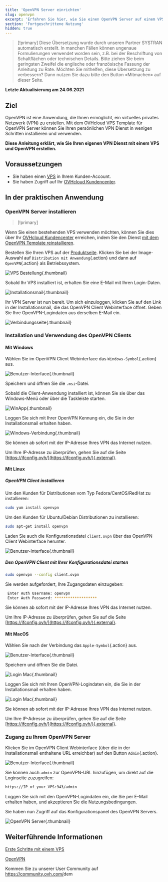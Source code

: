 ```yaml
---
title: 'OpenVPN Server einrichten'
slug: openvpn
excerpt: 'Erfahren Sie hier, wie Sie einen OpenVPN Server auf einem VPS installieren'
section: 'Fortgeschrittene Nutzung'
hidden: true
---
```


> [!primary]
> Diese Übersetzung wurde durch unseren Partner SYSTRAN automatisch erstellt. In manchen Fällen können ungenaue Formulierungen verwendet worden sein, z.B. bei der Beschriftung von Schaltflächen oder technischen Details. Bitte ziehen Sie beim geringsten Zweifel die englische oder französische Fassung der Anleitung zu Rate. Möchten Sie mithelfen, diese Übersetzung zu verbessern? Dann nutzen Sie dazu bitte den Button «Mitmachen» auf dieser Seite.
>

**Letzte Aktualisierung am 24.06.2021**

## Ziel

OpenVPN ist eine Anwendung, die Ihnen ermöglicht, ein virtuelles privates Netzwerk (VPN) zu erstellen. Mit dem OVHcloud VPS Template für OpenVPN Server können Sie Ihren persönlichen VPN Dienst in wenigen Schritten installieren und verwenden.

**Diese Anleitung erklärt, wie Sie Ihren eigenen VPN Dienst mit einem VPS und OpenVPN erstellen.**

## Voraussetzungen

- Sie haben einen [VPS](https://www.ovhcloud.com/de/vps/) in Ihrem Kunden-Account.
- Sie haben Zugriff auf Ihr [OVHcloud Kundencenter](https://www.ovh.com/auth/?action=gotomanager&from=https://www.ovh.de/&ovhSubsidiary=de).

## In der praktischen Anwendung

### OpenVPN Server installieren

> [!primary]
>
Wenn Sie einen bestehenden VPS verwenden möchten, können Sie dies über Ihr [OVHcloud Kundencenter](https://www.ovh.com/auth/?action=gotomanager&from=https://www.ovh.de/&ovhSubsidiary=de) erreichen, indem Sie den Dienst [mit dem OpenVPN Template reinstallieren](../erste-schritte-mit-einem-vps/#reinstallvps).
>

Bestellen Sie Ihren VPS auf der [Produktseite](https://www.ovhcloud.com/de/vps/). Klicken Sie bei der Image-Auswahl auf `Distribution mit Anwendung`{.action} und dann auf `OpenVPN`{.action} als Betriebssystem.

![VPS Bestellung](images/order_vps.png){.thumbnail}

Sobald Ihr VPS installiert ist, erhalten Sie eine E-Mail mit Ihren Login-Daten.

![Installationsmail](images/opencredent2.png){.thumbnail}

Ihr VPN Server ist nun bereit. Um sich einzuloggen, klicken Sie auf den Link in der Installationsmail, die das OpenVPN Client Webinterface öffnet. Geben Sie Ihre OpenVPN-Logindaten aus derselben E-Mail ein.

![Verbindungsseite](images/login_user.png){.thumbnail}

### Installation und Verwendung des OpenVPN Clients

#### Mit Windows

Wählen Sie im OpenVPN Client Webinterface das `Windows-Symbol`{.action} aus.

![Benutzer-Interface](images/windows_client.png){.thumbnail}

Speichern und öffnen Sie die `.msi`-Datei.

Sobald die Client-Anwendung installiert ist, können Sie sie über das Windows-Menü oder über die Taskleiste starten.

![WinApp](images/win_launch.png){.thumbnail}

Loggen Sie sich mit Ihrer OpenVPN Kennung ein, die Sie in der Installationsmail erhalten haben.

![Windows-Verbindung](images/win_login.png){.thumbnail}

Sie können ab sofort mit der IP-Adresse Ihres VPN das Internet nutzen.

Um Ihre IP-Adresse zu überprüfen, gehen Sie auf die Seite [https://ifconfig.ovh/](https://ifconfig.ovh/){.external}.

#### Mit Linux

##### **OpenVPN Client installieren**

Um den Kunden für Distributionen vom Typ Fedora/CentOS/RedHat zu installieren:

```sh
sudo yum install openvpn
```

Um den Kunden für Ubuntu/Debian Distributionen zu installieren:

```sh
sudo apt-get install openvpn
```

Laden Sie auch die Konfigurationsdatei `client.ovpn` über das OpenVPN Client Webinterface herunter.

![Benutzer-Interface](images/ovpn.png){.thumbnail}

##### **Den OpenVPN Client mit Ihrer Konfigurationsdatei starten**

```sh
sudo openvpn --config client.ovpn
```

Sie werden aufgefordert, Ihre Zugangsdaten einzugeben:

```sh
 Enter Auth Username: openvpn
 Enter Auth Password: *******************
```

Sie können ab sofort mit der IP-Adresse Ihres VPN das Internet nutzen.

Um Ihre IP-Adresse zu überprüfen, gehen Sie auf die Seite [https://ifconfig.ovh/](https://ifconfig.ovh/){.external}.

#### Mit MacOS

Wählen Sie nach der Verbindung das `Apple-Symbol`{.action} aus.

![Benutzer-Interface](images/mac_client.png){.thumbnail}

Speichern und öffnen Sie die Datei.

![Login Mac](images/login_screen_mac.png){.thumbnail}

Loggen Sie sich mit Ihren OpenVPN-Logindaten ein, die Sie in der Installationsmail erhalten haben.

![Login Mac](images/connection_openvpn_mac.png){.thumbnail}

Sie können ab sofort mit der IP-Adresse Ihres VPN das Internet nutzen.

Um Ihre IP-Adresse zu überprüfen, gehen Sie auf die Seite [https://ifconfig.ovh/](https://ifconfig.ovh/){.external}.

### Zugang zu Ihrem OpenVPN Server

Klicken Sie im OpenVPN Client Webinterface (über die in der Installationsmail enthaltene URL erreichbar) auf den Button `Admin`{.action}.

![Benutzer-Interface](images/admin_button.png){.thumbnail}

Sie können auch `admin` zur OpenVPN-URL hinzufügen, um direkt auf die Loginseite zuzugreifen:

```sh
https://IP_of_your_VPS:943/admin
```

Loggen Sie sich mit den OpenVPN-Logindaten ein, die Sie per E-Mail erhalten haben, und akzeptieren Sie die Nutzungsbedingungen.

Sie haben nun Zugriff auf das Konfigurationspanel des OpenVPN Servers.

![OpenVPN Server](images/admin_access.png){.thumbnail}

## Weiterführende Informationen

[Erste Schritte mit einem VPS](../erste-schritte-mit-einem-vps/)

[OpenVPN](https://openvpn.net/)

Kommen Sie zu unserer User Community auf <https://community.ovh.com/>dem